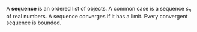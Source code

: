 A **sequence** is an ordered list of objects. A common case is a sequence $s_n$ of real numbers. A sequence converges if it has a limit. Every convergent sequence is bounded.